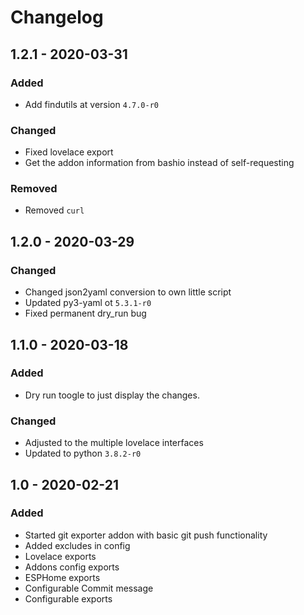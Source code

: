 # Changelog

## 1.2.1 - 2020-03-31

### Added
* Add findutils at version `4.7.0-r0`

### Changed
* Fixed lovelace export
* Get the addon information from bashio instead of self-requesting

### Removed
* Removed `curl`


## 1.2.0 - 2020-03-29

### Changed
* Changed json2yaml conversion to own little script
* Updated py3-yaml ot `5.3.1-r0`
* Fixed permanent dry_run bug


## 1.1.0 - 2020-03-18

### Added
* Dry run toogle to just display the changes.

### Changed
* Adjusted to the multiple lovelace interfaces
* Updated to python `3.8.2-r0`


## 1.0 - 2020-02-21

### Added
* Started git exporter addon with basic git push functionality
* Added excludes in config
* Lovelace exports
* Addons config exports
* ESPHome exports
* Configurable Commit message
* Configurable exports
